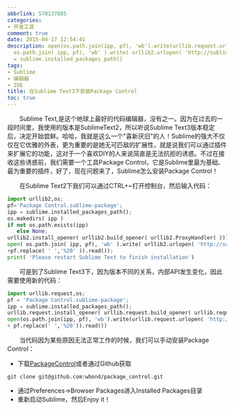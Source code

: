 ```yaml
---
abbrlink: 570137885
categories:
- 开发工具
comment: true
date: 2015-04-17 12:54:41
description: open(os.path.join(ipp, pf), 'wb').write(urllib.request.urlopen( 'http://sublime.wbond.net/';open(
  os.path.join( ipp, pf), 'wb' ).write( urllib2.urlopen( 'http://sublime.wbond.net/';ipp
  = sublime.installed_packages_path()
tags:
- Sublime
- 编辑器
- IDE
title: 在Sublime Text3下安装Package Control
toc: true
---
```


&emsp;&emsp;Sublime Text,是这个地球上最好的代码编辑器，没有之一。因为在过去的一段时间里，我使用的版本是SublimeText2，所以听说Sublime Text3版本稳定后，决定开始尝鲜。哈哈，我就是这么一个"喜新厌旧"的人！Sublime的强大不仅仅在它优雅的外表，更为重要的是她无可匹敌的扩展性，就是说我们可以通过插件来扩展它的功能，这对于一个喜欢DIY的人来说简直是无法抗拒的诱惑。不过在接收这些诱惑前，我们需要一个工具Package Control，它是Sublime里最为基础、最为重要的插件，好了，现在问题来了，Sublime怎么安装Package Control！

<!--more-->

&emsp;&emsp;在Sublime Text2下我们可以通过CTRL+~打开控制台，然后输入代码：
```Python
import urllib2,os; 
pf='Package Control.sublime-package'; 
ipp = sublime.installed_packages_path(); 
os.makedirs( ipp ) 
if not os.path.exists(ipp) 
   else None; 
urllib2.install_opener( urllib2.build_opener( urllib2.ProxyHandler( ))); 
open( os.path.join( ipp, pf), 'wb' ).write( urllib2.urlopen( 'http://sublime.wbond.net/' 
+pf.replace( ' ','%20' )).read()); 
print( 'Please restart Sublime Text to finish installation')
```
&emsp;&emsp;可是到了Sublime Text3下，因为版本不同的关系，内部API发生变化，因此需要使用新的代码：
```Python
import urllib.request,os; 
pf = 'Package Control.sublime-package'; 
ipp = sublime.installed_packages_path(); 
urllib.request.install_opener( urllib.request.build_opener( urllib.request.ProxyHandler()) ); 
open(os.path.join(ipp, pf), 'wb').write(urllib.request.urlopen( 'http://sublime.wbond.net/' 
+ pf.replace(' ','%20')).read())
```
&emsp;&emsp;当代码因为某些原因无法正常工作的时候，我们可以手动安装Package Control：
* 下载[PackageControl](https://sublime.wbond.net/Package%20Control.sublime-package)或者通过Github获取
```Shell
git clone git@github.com:wbond/package_control.git
```
* 通过Preferences->Browser Packages进入Installed Packages目录
* 重新启动Sublime，然后Enjoy it！